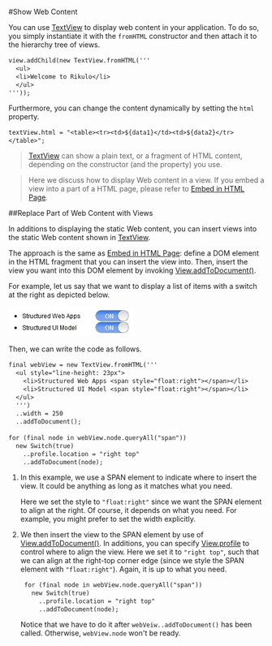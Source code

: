 #Show Web Content

You can use [TextView](api:view) to display web content in your application. To do so, you simply instantiate it with the `fromHTML` constructor and then attach it to the hierarchy tree of views.

    view.addChild(new TextView.fromHTML('''
      <ul>
      <li>Welcome to Rikulo</li>
      </ul>
    '''));

Furthermore, you can change the content dynamically by setting the `html` property.

    textView.html = "<table><tr><td>${data1}</td><td>${data2}</tr></table>";

> [TextView](api:view) can show a plain text, or a fragment of HTML content, depending on the constructor (and the property) you use.

> Here we discuss how to display Web content in a view. If you embed a view into a part of a HTML page, please refer to [Embed in HTML Page](Embed_in_HTML_Page.md).

##Replace Part of Web Content with Views

In additions to displaying the static Web content, you can insert views into the static Web content shown in [TextView](api:view).

The approach is the same as [Embed in HTML Page](Embed_in_HTML_Page.md): define a DOM element in the HTML fragment that you can insert the view into. Then, insert the view you want into this DOM element by invoking [View.addToDocument()](api:view).

For example, let us say that we want to display a list of items with a switch at the right as depicted below.

![Embed Web that embeds View](embedWebEmbedView.jpg?raw=true)

Then, we can write the code as follows.

    final webView = new TextView.fromHTML('''
      <ul style="line-height: 23px">
        <li>Structured Web Apps <span style="float:right"></span></li>
        <li>Structured UI Model <span style="float:right"></span></li>
      </ul>
      ''')
      ..width = 250
      ..addToDocument();

    for (final node in webView.node.queryAll("span"))
      new Switch(true)
        ..profile.location = "right top"
        ..addToDocument(node);

1. In this example, we use a SPAN element to indicate where to insert the view. It could be anything as long as it matches what you need. 

    Here we set the style to `"float:right"` since we want the SPAN element to align at the right. Of course, it depends on what you need. For example, you might prefer to set the width explicitly.

2. We then insert the view to the SPAN element by use of [View.addToDocument()](api:view). In additions, you can specify [View.profile](api:view) to control where to align the view. Here we set it to `"right top"`, such that we can align at the right-top corner edge (since we style the SPAN element with `"float:right"`). Again, it is up to what you need.

        for (final node in webView.node.queryAll("span"))
          new Switch(true)
            ..profile.location = "right top"
            ..addToDocument(node);

    Notice that we have to do it after `webVeiw..addToDocument()` has been called. Otherwise, `webView.node` won't be ready.
